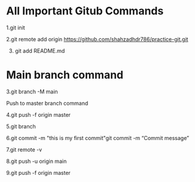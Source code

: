 # All Important Gitub Commands 

1.git init  


2.git remote add origin https://github.com/shahzadhdr786/practice-git.git

3. git add README.md


# Main branch command 
3.git branch -M main

Push to master branch command

4.git push -f origin master

5.git branch

6.git commit -m "this is my first commit"git commit -m “Commit message”

7.git remote -v

8.git push -u origin main

9.git push -f origin master